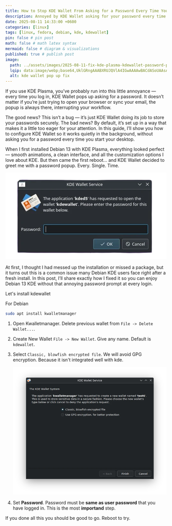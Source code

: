 ```yaml
---
title: How to Stop KDE Wallet From Asking for a Password Every Time You Log In
description: Annoyed by KDE Wallet asking for your password every time you log in to KDE Plasma? Learn the simple steps to fix this issue and make your desktop experience seamless.
date: 2025-08-11 14:33:00 +0600
categories: [linux]
tags: [linux, fedora, debian, kde, kdewallet]
pin: false # pin post
math: false # math latex syntax
mermaid: false # diagram & visualizations
published: true # publish post
image:
  path: ../assets/images/2025-08-11-fix-kde-plasma-kdewallet-password-pop-up/fix-kde-wallet-pop-up.webp
  lqip: data:image/webp;base64,UklGRngAAABXRUJQVlA4IGwAAAAwBACdASoUAAsAPzmEuVOvKKWisAgB4CcJbACdL1yB021UblITisMhegAA/duckkubEA2GZN2v5jRJY++gPRz8NGKYKhMy/4N0ImMyDHxd4+kcPTzl3TWjVMVpDlQHdl7lMj4E1hvgPkAggAA=
  alt: kde wallet pop up fix
---
```


If you use KDE Plasma, you’ve probably run into this little annoyance — every time you log in, KDE Wallet pops up asking for a password. It doesn’t matter if you’re just trying to open your browser or sync your email, the popup is always there, interrupting your workflow.

The good news? This isn’t a bug — it’s just KDE Wallet doing its job to store your passwords securely. The bad news? By default, it’s set up in a way that makes it a little too eager for your attention. In this guide, I’ll show you how to configure KDE Wallet so it works quietly in the background, without asking you for a password every time you start your desktop.

When I first installed Debian 13 with KDE Plasma, everything looked perfect — smooth animations, a clean interface, and all the customization options I love about KDE. But then came the first reboot… and KDE Wallet decided to greet me with a password popup. Every. Single. Time.

![kdewallet popup](../assets/images/2025-08-11-fix-kde-plasma-kdewallet-password-pop-up/kdewallet-popup.webp)

At first, I thought I had messed up the installation or missed a package, but it turns out this is a common issue many Debian KDE users face right after a fresh install. In this post, I’ll share exactly how I fixed it so you can enjoy Debian 13 KDE without that annoying password prompt at every login.

Let's install kdewallet

For Debian
```sh
sudo apt install kwalletmanager
```

1. Open Kwalletmanager. Delete previous wallet from `File -> Delete Wallet...`.
2. Create New Wallet `File -> New Wallet`. Give any name. Default is `kdewallet`.
3. Select `Classic, blowfish encrypted file`. We will avoid GPG encryption. Because it isn't integrated well with kde.

    ![blowfish](../assets/images/2025-08-11-fix-kde-plasma-kdewallet-password-pop-up/Screenshot_20250811_155031.webp)

4. Set **Password**. Password must be **same as user password** that you have logged in. This is the most **importand** step.

If you done all this you should be good to go. Reboot to try. 